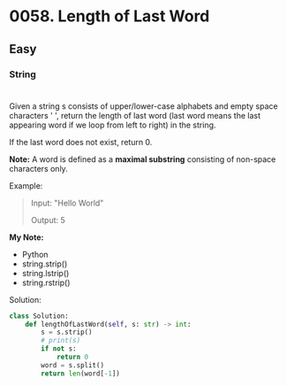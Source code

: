 # 0058. Length of Last Word
## Easy
### String
#

Given a string s consists of upper/lower-case alphabets and empty space characters ' ', return the length of last word (last word means the last appearing word if we loop from left to right) in the string.

If the last word does not exist, return 0.

**Note:** 
A word is defined as a **maximal substring** consisting of non-space characters only.

Example:
> Input: "Hello World"
> 
> Output: 5

**My Note:**
* Python
* string.strip()
* string.lstrip()
* string.rstrip()

Solution:
```python
class Solution:
    def lengthOfLastWord(self, s: str) -> int:
        s = s.strip()
        # print(s)
        if not s:
            return 0
        word = s.split()
        return len(word[-1])
```
